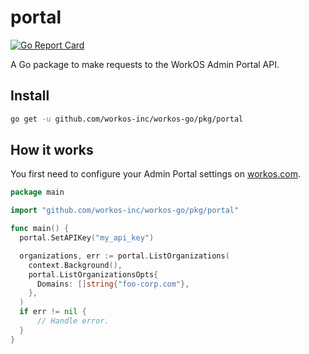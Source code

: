 # portal

[![Go Report Card](https://img.shields.io/badge/dev-reference-007d9c?logo=go&logoColor=white&style=flat)](https://pkg.go.dev/github.com/workos-inc/workos-go/pkg/portal)

A Go package to make requests to the WorkOS Admin Portal API.

## Install

```sh
go get -u github.com/workos-inc/workos-go/pkg/portal
```

## How it works

You first need to configure your Admin Portal settings on [workos.com](https://dashboard.workos.com/admin-portal).

```go
package main

import "github.com/workos-inc/workos-go/pkg/portal"

func main() {
  portal.SetAPIKey("my_api_key")

  organizations, err := portal.ListOrganizations(
    context.Background(),
    portal.ListOrganizationsOpts{
      Domains: []string{"foo-corp.com"},
    },
  )
  if err != nil {
      // Handle error.
  }
}
```
